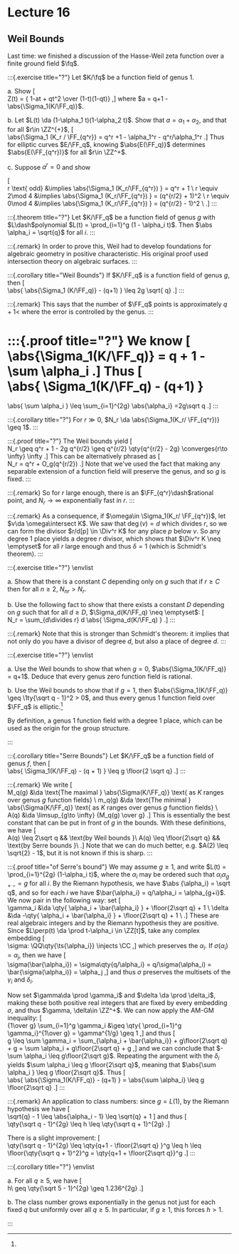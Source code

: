 # Lecture 16


## Weil Bounds

Last time: we finished a discussion of the Hasse-Weil zeta function over a finite ground field $\fq$.

:::{.exercise title="?"}
Let $K/\fq$ be a function field of genus 1.

a. Show 
\[  
Z(t) = { 1-at + qt^2 \over (1-t)(1-qt)}
,\]
  where $a = q+1 - \abs{\Sigma_1(K/\FF_q)}$.

b. Let $L(t) \da (1-\alpha_1 t)(1-\alpha_2 t)$.
  Show that $a = \alpha_1 + \alpha_2$, and that for all $r\in \ZZ^{+}$, 
  \[  
  \abs{\Sigma_1 (K_r / \FF_{q^r}} = q^r +1 - \alpha_1^r - q^r/\alpha_1^r
  .\]
  Thus for elliptic curves $E/\FF_q$, knowing $\abs{E(\FF_q)}$ determines $\abs{E(\FF_{q^r})}$ for all $r\in \ZZ^+$.

c. Suppose $a^r = 0$ and show

  \[  
  r \text{ odd} &\implies \abs{\Sigma_1 (K_r/\FF_{q^r}) } = q^r + 1 \\
  r \equiv 2\mod 4 &\implies \abs{\Sigma_1 (K_r/\FF_{q^r}) } = (q^{r/2} + 1)^2 \\
  r \equiv 0\mod 4 &\implies \abs{\Sigma_1 (K_r/\FF_{q^r}) } =  (q^{r/2} - 1)^2 \\
  .\]
:::

:::{.theorem title="?"}
Let $K/\FF_q$ be a function field of genus $g$ with $L\dash$polynomial $L(t) = \prod_{i=1}^g (1 - \alpha_i t)$.
Then $\abs \alpha_i = \sqrt{q}$ for all $i$.
:::

:::{.remark}
In order to prove this, Weil had to develop foundations for algebraic geometry in positive characteristic.
His original proof used intersection theory on algebraic surfaces.
:::


:::{.corollary title="Weil Bounds"}
If $K/\FF_q$ is a function field of genus $g$, then
\[  
\abs{ \abs{\Sigma_1 (K/\FF_q)} - (q+1) } \leq 2g \sqrt{ q}
.\]
:::

:::{.remark}
This says that the number of $\FF_q$ points is approximately $q+1$< where the error is controlled by the genus.
:::

:::{.proof title="?"}
We know
\[  
\abs{\Sigma_1(K/\FF_q)} = q + 1 - \sum \alpha_i
.\]
Thus 
\[  
\abs{ 
\Sigma_1(K/\FF_q) - (q+1)
}
=
\abs{
\sum \alpha_i
}
\leq
\sum_{i=1}^{2g} \abs{\alpha_i}
=2g\sqrt q
.\]
:::

:::{.corollary title="?"}
For $r\gg 0$, $N_r \da \abs{\Sigma_1(K_r/ \FF_{q^r})} \geq 1$.
:::

:::{.proof title="?"}
The Weil bounds yield
\[  
N_r \geq q^r + 1 - 2g q^{r/2}
\geq 
q^{r/2} \qty{q^{r/2} - 2g} \converges{r\to \infty} \infty
.\]
This can be alternatively phrased as 
\[  
N_r = q^r + O_g(q^{r/2})
.\]
Note that we've used the fact that making any separable extension of a function field will preserve the genus, and so $g$ is fixed.
:::

:::{.remark}
So for $r$ large enough, there is an $\FF_{q^r}\dash$rational point, and $N_r \to \infty$ exponentially fast in $r$.
:::

:::{.remark}
As a consequence, if $\omega\in \Sigma_1(K_r/ \FF_{q^r})$, let $v\da \omega\intersect K$.
We saw that $\deg(v) = d$ which divides $r$, so we can form the divisor $r/d[p] \in \Div^r K$ for any place $p$ below $v$.
So any degree 1 place yields a degree $r$ divisor, which shows that $\Div^r K \neq \emptyset$ for all $r$ large enough and thus $\delta=1$ (which is Schmidt's theorem).
:::

:::{.exercise title="?"}
\envlist

a. Show that there is a constant $C$ depending only on $g$ such that if $r\geq C$ then for all $n\geq 2$, $N_{nr} > N_r$.


b. Use the following fact to show that there exists a constant $D$ depending on $g$ such that for all $d\geq D$, $\Sigma_d(K/\FF_q) \neq \emptyset$:
\[  
N_r = \sum_{d\divides r} d \abs{ \Sigma_d(K/\FF_q) }
.\]
:::

:::{.remark}
Note that this is stronger than Schmidt's theorem: it implies that not only do you have a divisor of degree $d$, but also a place of degree $d$.
:::


:::{.exercise title="?"}
\envlist

a. Use the Weil bounds to show that when $g=0$, $\abs{\Sigma_1(K/\FF_q)} = q+1$.
Deduce that every genus zero function field is rational.

b. Use the Weil bounds to show that if $g=1$, then $\abs{\Sigma_1(K/\FF_q)} \geq \1ty{\sqrt q - 1}^2 > 0$, and thus every genus 1 function field over $\FF_q$ is elliptic.[^def_ell_ff]

[^def_ell_ff]: 
By definition, a genus 1 function field with a degree 1 place, which can be used as the origin for the group structure.

:::

:::{.corollary title="Serre Bounds"}
Let $K/\FF_q$ be a function field of genus $f$, then
\[  
\abs{
\Sigma_1(K/\FF_q) - (q + 1)
}
\leq g \floor{2 \sqrt q}
.\]
::: 


:::{.remark}
We write
\[  
M_q(g) &\da \text{The maximal } \abs{\Sigma(K/\FF_q)} \text{ as $K$ ranges over genus $g$ function fields} \\
m_q(g) &\da \text{The minimal } \abs{\Sigma(K/\FF_q)} \text{ as $K$ ranges over genus $g$ function fields} \\
A(q) &\da \limsup_{g\to \infty} {M_q(g) \over g}
.\]
This is essentially the best constant that can be put in front of $g$ in the bounds.
With these definitions, we have
\[  
A(q) \leq 2\sqrt q && \text{by Weil bounds }\\
A(q) \leq \floor{2\sqrt q} && \text{by Serre bounds }\\
.\]
Note that we can do much better, e.g. $A(2) \leq \sqrt{2} - 1$, but it is not known if this is sharp.
:::

:::{.proof title="of Serre's bound"}
We may assume $g \geq 1$, and write $L(t) = \prod_{i=1}^{2g} (1-\alpha_i t)$, where the $\alpha_i$ may be ordered such that $\alpha_i \alpha_{g+-} = g$ for all $i$.
By the Riemann hypothesis, we have $\abs {\alpha_i} = \sqrt q$, and so for each $i$ we have $\bar{\alpha_i} = q/\alpha_i = \alpha_{g+i}$.
We now pair in the following way: set
\[  
\gamma_i &\da \qty{ \alpha_i + \bar{\alpha_i} } + \floor{2\sqrt q} + 1 \\
\delta  &\da -\qty{ \alpha_i + \bar{\alpha_i} } + \floor{2\sqrt q} + 1 \\
.\]
These are real algebraic integers and by the Riemann hypothesis they are positive.
Since $L\perp(t) \da \prod t-\alpha_i \in \ZZ[t]$, take any complex embedding 
\[  
\sigma: \QQ\qty{\ts{\alpha_i}} \injects \CC
,\]
which preserves the $\alpha_i$. 
If $\sigma(\alpha_i) = \alpha_j$, then we have
\[  
\sigma(\bar{\alpha_i}) = \sigma\qty{q/\alpha_i} = q/\sigma(\alpha_i) = \bar{\sigma(\alpha_i)} = \alpha_j
,\]
and thus $\sigma$ preserves the multisets of the $\gamma_i$ and $\delta_i$.

Now set $\gamma\da \prod \gamma_i$ and $\delta \da \prod \delta_i$, making these both positive real integers that are fixed by every embedding $\sigma$, and thus $\gamma, \delta\in \ZZ^+$.
We can now apply the AM-GM inequality:
\[  
{1\over g} \sum_{i=1}^g \gamma_i 
&\geq \qty{ \prod_{i=1}^g \gamma_i}^{1\over g} 
= \gamma^{1/g} \geq 1
,\]
and thus
\[  
g \leq \sum \gamma_i 
= \sum_{\alpha_i + \bar{\alpha_i}} + g\floor{2\sqrt q} + g 
= \sum \alpha_i  + g\floor{2\sqrt q} + g 
,\]
and we can conclude that $-\sum \alpha_i \leq g\floor{2\sqrt g}$.
Repeating the argument with the $\delta_i$ yields $\sum \alpha_i \leq g \floor{2\sqrt q}$, meaning that $\abs{\sum \alpha_i } \leq g \floor{2\sqrt q}$.
Thus
\[  
\abs{ \abs{\Sigma_1(K/\FF_q)} - (q+1)  } = \abs{\sum \alpha_i} \leq g \floor{2\sqrt q}
.\]
:::

:::{.remark}
An application to class numbers: since $g = L(1)$, by the Riemann hypothesis we have 
\[  
\sqrt{q} - 1 \leq \abs{\alpha_i - 1} \leq \sqrt{q} + 1
\]
and thus
\[  
\qty{\sqrt q - 1}^{2g} \leq h \leq \qty{\sqrt q + 1}^{2g}
.\]

There is a slight improvement:
\[  
\qty{\sqrt q - 1}^{2g} \leq \qty{q+1 - \floor{2\sqrt q} }^g \leq h \leq \floor{\qty{\sqrt q + 1}^2}^g = \qty{q+1 + \floor{2\sqrt q}}^g
.\]
::: 


:::{.corollary title="?"}
\envlist

a. For all $q\geq 5$, we have 
\[  
h\ geq \qty{\sqrt 5 - 1}^{2g} \geq 1.236^{2g}
.\]

b. The class number grows exponentially in the genus not just for each fixed $q$ but uniformly over all $q\geq 5$.
  In particular, if $g\geq 1$, this forces $h> 1$.

:::
